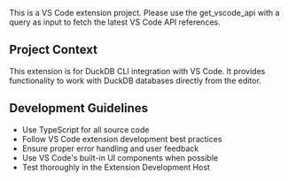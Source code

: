 <!-- Use this file to provide workspace-specific custom instructions to Copilot. For more details, visit https://code.visualstudio.com/docs/copilot/copilot-customization#_use-a-githubcopilotinstructionsmd-file -->

This is a VS Code extension project. Please use the get_vscode_api with a query as input to fetch the latest VS Code API references.

## Project Context
This extension is for DuckDB CLI integration with VS Code. It provides functionality to work with DuckDB databases directly from the editor.

## Development Guidelines
- Use TypeScript for all source code
- Follow VS Code extension development best practices
- Ensure proper error handling and user feedback
- Use VS Code's built-in UI components when possible
- Test thoroughly in the Extension Development Host
